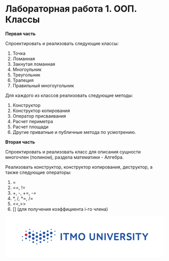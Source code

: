 

# Лабораторная работа 1. ООП. Классы

**Первая часть**

Спроектировать и реализовать следующие классы:
&nbsp;
1. Точка
2. Ломанная
3. Закнутая ломанная
4. Многоульник
5. Треугольник 
6. Трапеция 
7. Правильный многоугольник

Для каждого из классов реализовать следующие методы:
1. Конструктор
2. Конструктор копирования
3. Оператор присваивания 
4. Расчет периметра
5. Расчет площади
6. Другие приватные и публичные метода по усмотрению.


**Вторая часть** 

Спроектировать и реализовать класс для описания сущности многочлен (полином), раздела математики - Алгебра. 

Реализовать конструктор, конструктор копирования, деструктор, а также следующие операторы:
1. =
2. ==, !=
3. +, -, +=, -=
4. *, /, *=, /=
5. <<,>>
6. [] (для получения коэффициента i-го члена) 


<img src=https://github.com/Escaper2/ITMO-Algorithms-Labs/blob/master/itmolog.png>
